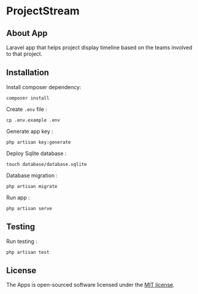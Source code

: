# ProjectStream

## About App

Laravel app that helps project display timeline based on the teams involved to that project.

## Installation

Install composer dependency:

```
composer install
```
Create `.env` file :

```
cp .env.example .env
```
Generate app key :

```
php artisan key:generate
```
Deploy Sqlite database :

```
touch database/database.sqlite
```
Database migration :

```
php artisan migrate
```

Run app :

```
php artisan serve
```


## Testing

Run testing :

```
php artisan test
```

## License

The Apps is open-sourced software licensed under the [MIT license](https://opensource.org/licenses/MIT).

